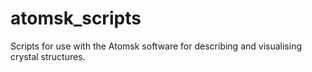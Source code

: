# atomsk_scripts
Scripts for use with the Atomsk software for describing and visualising crystal structures.
